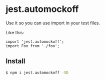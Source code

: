 # jest.automockoff

Use it so you can use import in your test files.

Like this:

```
import 'jest.automockoff';
import Foo from './foo';
```

## Install

```bash
$ npm i jest.automockoff -SD
```
